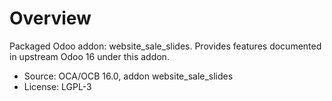 # Overview

Packaged Odoo addon: website_sale_slides. Provides features documented in upstream Odoo 16 under this addon.

- Source: OCA/OCB 16.0, addon website_sale_slides
- License: LGPL-3
